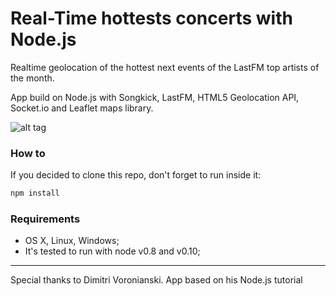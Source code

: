 



# Real-Time hottests concerts with Node.js

Realtime geolocation of the hottest next events of the LastFM top artists of the month.

App build on Node.js with Songkick, LastFM, HTML5 Geolocation API, Socket.io and Leaflet maps library.

![alt tag](https://raw.github.com/MarioCerdan/MusicNode/master/MusicNode.png)

### How to

If you decided to clone this repo, don't forget to run inside it:

```bash
npm install
```

### Requirements

- OS X, Linux, Windows;
- It's tested to run with node v0.8 and v0.10;

---

Special thanks to Dimitri Voronianski. App based on his Node.js tutorial 

